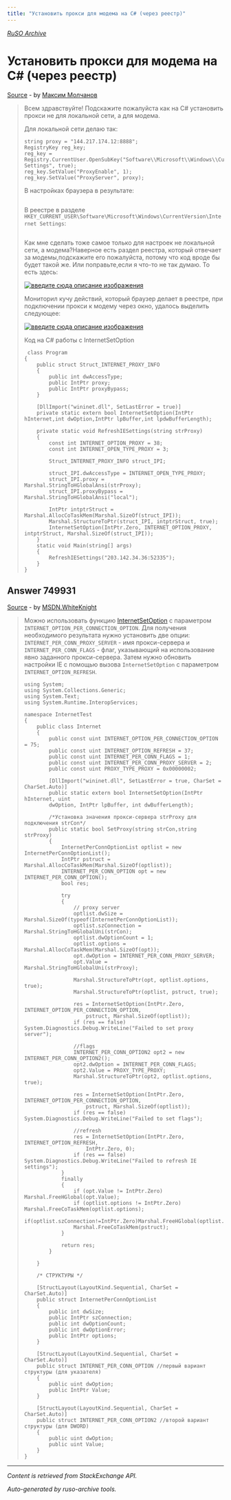 ```yaml
---
title: "Установить прокси для модема на C# (через реестр)"
---
```

<p><i><a href="https://github.com/MSDN-WhiteKnight/ruso-archive/">RuSO Archive</a></i></p>
<h1>Установить прокси для модема на C# (через реестр)</h1>
<p><a href="https://ru.stackoverflow.com/questions/748656/%d0%a3%d1%81%d1%82%d0%b0%d0%bd%d0%be%d0%b2%d0%b8%d1%82%d1%8c-%d0%bf%d1%80%d0%be%d0%ba%d1%81%d0%b8-%d0%b4%d0%bb%d1%8f-%d0%bc%d0%be%d0%b4%d0%b5%d0%bc%d0%b0-%d0%bd%d0%b0-c-%d1%87%d0%b5%d1%80%d0%b5%d0%b7-%d1%80%d0%b5%d0%b5%d1%81%d1%82%d1%80">Source</a> - by <a href="https://ru.stackoverflow.com/users/274967/%d0%9c%d0%b0%d0%ba%d1%81%d0%b8%d0%bc-%d0%9c%d0%be%d0%bb%d1%87%d0%b0%d0%bd%d0%be%d0%b2">Максим Молчанов</a></p>
<blockquote>
<p>Всем здравствуйте! Подскажите пожалуйста как на C# установить прокси не для локальной сети, а для модема.</p>

<p>Для локальной сети делаю так:</p>

<pre><code>string proxy = "144.217.174.12:8888";
RegistryKey reg_key;
reg_key = Registry.CurrentUser.OpenSubKey("Software\\Microsoft\\Windows\\CurrentVersion\\Internet Settings", true);
reg_key.SetValue("ProxyEnable", 1);
reg_key.SetValue("ProxyServer", proxy);
</code></pre>

<p>В настройках браузера в результате:</p>

<p><a href="https://i.stack.imgur.com/60xTx.png" rel="nofollow noreferrer"><img src="https://i.stack.imgur.com/60xTx.png" alt=""></a></p>

<p>В реестре в разделе <code>HKEY_CURRENT_USER\Software\Microsoft\Windows\CurrentVersion\Internet Settings</code>:</p>

<p><a href="https://i.stack.imgur.com/232Hn.png" rel="nofollow noreferrer"><img src="https://i.stack.imgur.com/232Hn.png" alt=""></a></p>

<p>Как мне сделать тоже самое только для настроек не локальной сети, а модема?Наверное есть раздел реестра, который отвечает за модемы,подскажите его пожалуйста, потому что код вроде бы будет такой же. Или поправьте,если я что-то не так думаю.
То есть здесь:</p>

<p><a href="https://i.stack.imgur.com/gijhX.png" rel="nofollow noreferrer"><img src="https://i.stack.imgur.com/gijhX.png" alt="введите сюда описание изображения"></a></p>

<p>Мониторил кучу действий, который браузер делает в реестре, при подключении прокси к модему через окно, удалось выделить следующее:</p>

<p><a href="https://i.stack.imgur.com/3QhrY.png" rel="nofollow noreferrer"><img src="https://i.stack.imgur.com/3QhrY.png" alt="введите сюда описание изображения"></a></p>

<p>Код на C# работы с InternetSetOption</p>

<pre><code> class Program
{
    public struct Struct_INTERNET_PROXY_INFO
    {
        public int dwAccessType;
        public IntPtr proxy;
        public IntPtr proxyBypass;
    }

    [DllImport("wininet.dll", SetLastError = true)]
    private static extern bool InternetSetOption(IntPtr hInternet,int dwOption,IntPtr lpBuffer,int lpdwBufferLength);

    private static void RefreshIESettings(string strProxy)
    {
        const int INTERNET_OPTION_PROXY = 38;
        const int INTERNET_OPEN_TYPE_PROXY = 3;

        Struct_INTERNET_PROXY_INFO struct_IPI;

        struct_IPI.dwAccessType = INTERNET_OPEN_TYPE_PROXY;
        struct_IPI.proxy = Marshal.StringToHGlobalAnsi(strProxy);
        struct_IPI.proxyBypass = Marshal.StringToHGlobalAnsi("local");

        IntPtr intptrStruct = Marshal.AllocCoTaskMem(Marshal.SizeOf(struct_IPI));
        Marshal.StructureToPtr(struct_IPI, intptrStruct, true);
        InternetSetOption(IntPtr.Zero, INTERNET_OPTION_PROXY, intptrStruct, Marshal.SizeOf(struct_IPI));
    }
    static void Main(string[] args)
    {
        RefreshIESettings("203.142.34.36:52335");
    }   
}
</code></pre>

</blockquote>
<h2>Answer 749931</h2>
<p><a href="https://ru.stackoverflow.com/a/749931/">Source</a> - by <a href="https://ru.stackoverflow.com/users/240512/msdn-whiteknight">MSDN.WhiteKnight</a></p>
<blockquote>
<p>Можно использовать функцию <a href="https://msdn.microsoft.com/ru-ru/library/windows/desktop/aa385114(v=vs.85).aspx" rel="nofollow noreferrer">InternetSetOption</a> с параметром <code>INTERNET_OPTION_PER_CONNECTION_OPTION</code>. Для получения необходимого результата нужно установить две опции: <code>INTERNET_PER_CONN_PROXY_SERVER</code> - имя прокси-сервера и <code>INTERNET_PER_CONN_FLAGS</code> - флаг, указывающий на использование явно заданного прокси-сервера. Затем нужно обновить настройки IE с помощью вызова <code>InternetSetOption</code> с параметром <code>INTERNET_OPTION_REFRESH</code>.</p>

<pre><code>using System;
using System.Collections.Generic;
using System.Text;
using System.Runtime.InteropServices;

namespace InternetTest
{
    public class Internet
    {        
        public const uint INTERNET_OPTION_PER_CONNECTION_OPTION = 75;
        public const uint INTERNET_OPTION_REFRESH = 37;
        public const uint INTERNET_PER_CONN_FLAGS = 1;
        public const uint INTERNET_PER_CONN_PROXY_SERVER = 2;
        public const uint PROXY_TYPE_PROXY = 0x00000002;        

        [DllImport("wininet.dll", SetLastError = true, CharSet = CharSet.Auto)]
        public static extern bool InternetSetOption(IntPtr hInternet, uint
        dwOption, IntPtr lpBuffer, int dwBufferLength);

        /*Установка значения прокси-сервера strProxy для подключения strCon*/
        public static bool SetProxy(string strCon,string strProxy)
        {
            InternetPerConnOptionList optlist = new InternetPerConnOptionList();
            IntPtr pstruct = Marshal.AllocCoTaskMem(Marshal.SizeOf(optlist));
            INTERNET_PER_CONN_OPTION opt = new INTERNET_PER_CONN_OPTION();
            bool res;

            try
            {
                // proxy server   
                optlist.dwSize = Marshal.SizeOf(typeof(InternetPerConnOptionList));
                optlist.szConnection = Marshal.StringToHGlobalUni(strCon);
                optlist.dwOptionCount = 1;
                optlist.options = Marshal.AllocCoTaskMem(Marshal.SizeOf(opt));
                opt.dwOption = INTERNET_PER_CONN_PROXY_SERVER;
                opt.Value = Marshal.StringToHGlobalUni(strProxy);

                Marshal.StructureToPtr(opt, optlist.options, true);
                Marshal.StructureToPtr(optlist, pstruct, true);

                res = InternetSetOption(IntPtr.Zero, INTERNET_OPTION_PER_CONNECTION_OPTION,
                    pstruct, Marshal.SizeOf(optlist));
                if (res == false) System.Diagnostics.Debug.WriteLine("Failed to set proxy server");

                //flags
                INTERNET_PER_CONN_OPTION2 opt2 = new INTERNET_PER_CONN_OPTION2();
                opt2.dwOption = INTERNET_PER_CONN_FLAGS;
                opt2.Value = PROXY_TYPE_PROXY;
                Marshal.StructureToPtr(opt2, optlist.options, true);

                res = InternetSetOption(IntPtr.Zero, INTERNET_OPTION_PER_CONNECTION_OPTION,
                    pstruct, Marshal.SizeOf(optlist));
                if (res == false) System.Diagnostics.Debug.WriteLine("Failed to set flags");

                //refresh
                res = InternetSetOption(IntPtr.Zero, INTERNET_OPTION_REFRESH,
                    IntPtr.Zero, 0);
                if (res == false) System.Diagnostics.Debug.WriteLine("Failed to refresh IE settings");
            }
            finally
            {                
                if (opt.Value != IntPtr.Zero) Marshal.FreeHGlobal(opt.Value); 
                if (optlist.options != IntPtr.Zero) Marshal.FreeCoTaskMem(optlist.options);
                if(optlist.szConnection!=IntPtr.Zero)Marshal.FreeHGlobal(optlist.szConnection);
                Marshal.FreeCoTaskMem(pstruct);
            }

            return res;
        }

    }    

    /* СТРУКТУРЫ */

    [StructLayout(LayoutKind.Sequential, CharSet = CharSet.Auto)]
    public struct InternetPerConnOptionList
    {        
        public int dwSize;        
        public IntPtr szConnection;        
        public int dwOptionCount;        
        public int dwOptionError;
        public IntPtr options;
    }

    [StructLayout(LayoutKind.Sequential, CharSet = CharSet.Auto)]
    public struct INTERNET_PER_CONN_OPTION //первый вариант структуры (для указателя)
    {
        public uint dwOption;
        public IntPtr Value;
    }

    [StructLayout(LayoutKind.Sequential, CharSet = CharSet.Auto)]
    public struct INTERNET_PER_CONN_OPTION2 //второй вариант структуры (для DWORD)
    {
        public uint dwOption;
        public uint Value;
    }
}
</code></pre>

</blockquote>
<hr/>
<p><i>Content is retrieved from StackExchange API. </i></p>
<p><i>Auto-generated by ruso-archive tools. </i></p>

